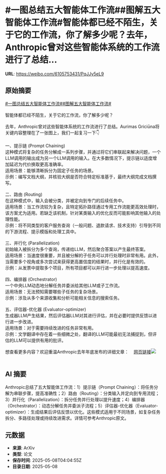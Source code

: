 # #一图总结五大智能体工作流##图解五大智能体工作流#智能体都已经不陌生，关于它的工作流，你了解多少呢？去年，Anthropic曾对这些智能体系统的工作流进行了总结...

**URL**: https://weibo.com/6105753431/PqJJy5eL9

## 原始摘要

<a href="https://m.weibo.cn/search?containerid=231522type%3D1%26t%3D10%26q%3D%23%E4%B8%80%E5%9B%BE%E6%80%BB%E7%BB%93%E4%BA%94%E5%A4%A7%E6%99%BA%E8%83%BD%E4%BD%93%E5%B7%A5%E4%BD%9C%E6%B5%81%23&amp;extparam=%23%E4%B8%80%E5%9B%BE%E6%80%BB%E7%BB%93%E4%BA%94%E5%A4%A7%E6%99%BA%E8%83%BD%E4%BD%93%E5%B7%A5%E4%BD%9C%E6%B5%81%23" data-hide=""><span class="surl-text">#一图总结五大智能体工作流#</span></a><a href="https://m.weibo.cn/search?containerid=231522type%3D1%26t%3D10%26q%3D%23%E5%9B%BE%E8%A7%A3%E4%BA%94%E5%A4%A7%E6%99%BA%E8%83%BD%E4%BD%93%E5%B7%A5%E4%BD%9C%E6%B5%81%23&amp;extparam=%23%E5%9B%BE%E8%A7%A3%E4%BA%94%E5%A4%A7%E6%99%BA%E8%83%BD%E4%BD%93%E5%B7%A5%E4%BD%9C%E6%B5%81%23" data-hide=""><span class="surl-text">#图解五大智能体工作流#</span></a><br><br>智能体都已经不陌生，关于它的工作流，你了解多少呢？<br><br>去年，Anthropic曾对这些智能体系统的工作流进行了总结。Aurimas Griciūna将关键内容整理在了一张图上，我们一起复习一下👇<br><br>一、提示链 (Prompt Chaining)<br>这种模式将复杂的任务分解成一系列步骤，并通过将它们串联起来解决问题，一个LLM调用的输出成为另一个LLM调用的输入。在大多数情况下，提示链以适度增加延迟为代价换取更高准确率。<br>适用场景：能够清晰拆分为固定子任务的场景。<br>示例：编写文档大纲，并核验大纲是否符合特定标准基于，最终大纲完成文档撰写。<br><br>二、路由 (Routing)<br>在这种模式中，输入会被分类，并被定向到专门的后续任务中。<br>适用场景：当工作流较为复杂，且特定拓扑路径通过专用工作流能更高效处理时，该方案尤为适用。若缺乏该机制，针对某类输入的优化反而可能影响其他输入的处理性能。<br>示例：将不同类型的客户服务查询（一般问题、退款请求、技术支持）引导到不同的下游流程、提示模版和处理工具中。<br><br>三、并行化 (Parallelization)<br>初始输入被拆分为多个查询，传递给LLM，然后聚合答案以产生最终答案。<br>适用场景：当速度很重要，并且被分解的子任务可以并行处理时非常有用。此外，当需要多个视角或多次尝试来获得更高置信度的结果时，并行化是有效的。<br>示例：从发票中提取多个项目，所有项目都可以并行进一步处理以提高速度。<br><br>四、编排器 (Orchestrator)<br>一个中央LLM动态地分解任务并委派给其他LLM或子工作流。<br>适用场景：无法预知需要哪些子任务的复杂场景。<br>示例：涉及从多个来源收集和分析可能相关信息的搜索任务。<br><br>五、评估器-优化器 (Evaluator-optimizer)<br>生成器LLM产生结果，然后评估器LLM对其进行评估，并在必要时提供反馈以进行进一步改进。<br>适用场景：对于需要持续改进的任务非常有用。<br>示例：文学翻译中存在着一些细微之处，翻译的LLM可能最初无法捕捉到，但评估的LLM可以提供有用的批评。<br><br>想查看更多内容？欢迎重温Anthropic去年年底发布的详细文章：<a href="https://weibo.cn/sinaurl?u=https%3A%2F%2Fwww.anthropic.com%2Fengineering%2Fbuilding-effective-agents" data-hide=""><span class="url-icon"><img style="width: 1rem;height: 1rem" src="https://h5.sinaimg.cn/upload/2015/09/25/3/timeline_card_small_web_default.png" referrerpolicy="no-referrer"></span><span class="surl-text">网页链接</span></a><img style="" src="https://tvax4.sinaimg.cn/large/006Fd7o3gy1i1725phffzj30v00zkb2a.jpg" referrerpolicy="no-referrer"><br><br>

## AI 摘要

Anthropic总结了五大智能体工作流：1）提示链（Prompt Chaining）：将任务分解为串联步骤，提高准确性；2）路由（Routing）：分类输入并定向到专用流程；3）并行化（Parallelization）：拆分任务并行处理以提升速度；4）编排器（Orchestrator）：动态分解任务并委派子流程；5）评估器-优化器（Evaluator-optimizer）：生成结果后评估反馈以优化。这些模式适用于不同场景，如复杂任务拆分、多路径处理或持续改进需求。详情可参考Anthropic原文。

## 元数据

- **来源**: ArXiv
- **类型**: 论文
- **保存时间**: 2025-05-08T04:04:55Z
- **目录日期**: 2025-05-08
